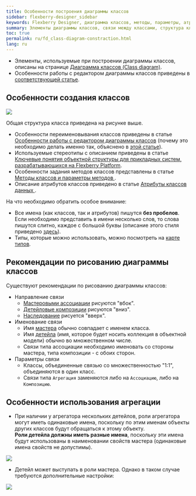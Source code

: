 ```yaml
---
title: Особенности построения диаграммы классов
sidebar: flexberry-designer_sidebar
keywords: Flexberry Designer, диаграмма классов, методы, параметры, атрибуты, ассоцияция, агрегация, композиция, карта типов, наследование, мастер, детейл
summary: Элементы диаграммы классов, связи между классами, структура класса
toc: true
permalink: ru/fd_class-diagram-constraction.html
lang: ru
---
```


* Элементы, используемые при построении диаграммы классов, описаны на странице [Диаграмма классов (Class diagram)](fd_class-diagram.html).
* Особенности работы с редактором диаграммы классов приведены в [соответствующей статье](fd_class-diagram-editor-features-work.html).

## Особенности создания классов

![](/images/pages/products/flexberry-designer/class-diagram/structure-of-class.png)

Общая структура класса приведена на рисунке выше. 

* Особенности переименовывания классов приведены в статье [Особенности работы с редактором диаграммы классов](fd_class-diagram-editor-features-work.html) (почему это необходимо делать именно так, объяснено в [этой статье](fd_recommended-structure-repository.html)).
* Используемые стереотипы с описанием приведены в статье [Ключевые понятия объектной структуры для прикладных систем, разрабатывающихся на Flexberry Platform](fd_key-concepts.html).
* Особенности задания методов классов представлены в статье [Методы классов и параметры методов ](fd_methods-parameters.html).
* Описание атрибутов классов приведено в статье [Атрибуты классов данных ](fo_attributes-class-data.html).

На что необходимо обратить особое внимание:

* Все имена (как классов, так и атрибутов) пишутся **без пробелов**. Если необходимо представить в имени несколько слов, то слова пишутся слитно, каждое с большой буквы (описание этого стиля приведено [здесь](http://ru.wikipedia.org/wiki/CamelCase)).
* Типы, которые можно использовать, можно посмотреть на [карте типов](fd_types-map.html).

## Рекомендации по рисованию диаграммы классов

Существуют рекомендации по рисованию диаграммы классов:

* Направление связи
    * [Мастеровыми ассоциации](fd_master-association.html) рисуются "вбок".
    * [Детейловые композиции](fo_detail-associations-properties.html) рисуются "вниз".
    * [Наследование](fd_inheritance.html) рисуется "вверх".
* Именование связи
    * Имя [мастера](fd_key-concepts.html) обычно совпадает с именем класса.
    * Имя [детейла](fd_key-concepts.html) (имя, которое будет носить коллекция в объектной модели) обычно во множественном числе.
    * Связи типа ассоциации необходимо именовать со стороны мастера, типа композиции - с обоих сторон.
* Параметры связи
    * Классы, объединенные связью со множественностью "1:1", объединяются в один класс.
    * Связи типа `Агрегация` заменяются либо на `Ассоциацию`, либо на `Композицию`.

## Особенности использования агрегации

* При наличии у агрегатора нескольких детейлов, роли агрегатора могут иметь одинаковые имена, поскольку по этим именам объекты других классов будут обращаться к этому объекту.  
**Роли детейла должны иметь разные имена**, поскольку эти имена будут использованы в наименовании свойств мастера (одинаковые имена свойств не допустимы).

![](/images/pages/products/flexberry-designer/class-diagram/same-link-names.png)

* Детейл может выступать в роли мастера. Однако в таком случае требуются дополнительные настройки:

![](/images/pages/products/flexberry-designer/class-diagram/connect-details-master.png)
